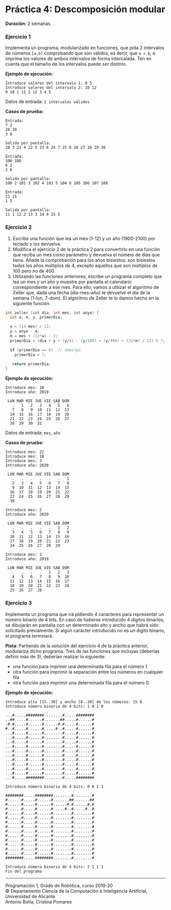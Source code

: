 # Práctica 4: Descomposición modular

**Duración**: 2 semanas

### Ejercicio 1 ###

Implementa un programa, modularizado en funciones, que pida 2 intervalos de números `[a,b]` comprobando que son válidos, es decir, que `a < b`, e imprima los valores de ambos intervalos de forma intercalada. Ten en cuenta que el tamaño de los intervalos puede ser distinto.

**Ejemplo de ejecución:**

~~~text
Introduce valores del intervalo 1: 0 5
Introduce valores del intervalo 2: 10 12
0 10 1 11 2 12 3 4 5
~~~

Datos de entrada: `2 intervalos válidos`

**Casos de prueba:**

~~~text
Entrada:
7 2
20 30
3 8

Salida por pantalla:
20 3 21 4 22 5 23 6 24 7 25 8 26 27 28 29 30
~~~

~~~text
Entrada:
100 108
6 2
2 6

Salida por pantalla:
100 2 101 3 102 4 103 5 104 6 105 106 107 108
~~~

~~~text
Entrada:
11 15
1 5

Salida por pantalla:
11 1 12 2 13 3 14 4 15 5
~~~

### Ejercicio 2 ###

1. Escribe una función que lea un mes (1-12) y un año (1900-2100) por teclado y los devuelva.
2. Modifica el ejercicio 2 de la práctica 2 para convertirlo en una función que reciba un mes como parámetro y devuelva el número de días que tiene. Añade la comprobación para los años bisiestos:  son bisiestos todos los años múltiplos de 4, excepto aquellos que son múltiplos de 100 pero no de 400.
3. Utilizando las funciones anteriores, escribe un programa completo que lea un mes y un año y muestre por pantalla el calendario correspondiente a ese mes. Para ello, vamos a utilizar el algoritmo de Zeller que, dada una fecha (dia-mes-año) te devuelve el día de la semana (1-lun, 7-dom). El algoritmo de Zeller te lo damos hecho en la siguiente función:

~~~c
int zeller (int dia, int mes, int anyo) {
  int a, m, y, primerDia;

  a = (14-mes) / 12;
  y = anyo - a;
  m = mes + (12*a) - 2;
  primerDia = (dia + y + (y/4) - (y/100) + (y/400) + (31*m) / 12) % 7;

  if (primerDia == 0)  // domingo
    primerDia = 7;

   return primerDia;
}
~~~


**Ejemplo de ejecución:**

~~~text
Introduce mes: 10
Introduce año: 2019

 LUN MAR MIE JUE VIE SAB DOM
   .   1   2   3   4   5   6
   7   8   9  10  11  12  13
  14  15  16  17  18  19  20
  21  22  23  24  25  26  27
  28  29  30  31
~~~

Datos de entrada: `mes`, `año`

**Casos de prueba:**

~~~text
Introduce mes: 22
Introduce mes: 18
Introduce mes: 3
Introduce año: 2020

 LUN MAR MIE JUE VIE SAB DOM
   .   .   .   .   .   .   1
   2   3   4   5   6   7   8
   9  10  11  12  13  14  15
  16  17  18  19  20  21  22
  23  24  25  26  27  28  29
  30
~~~

~~~text
Introduce mes: 2
Introduce año: 2020

 LUN MAR MIE JUE VIE SAB DOM
   .   .   .   .   .   1   2
   3   4   5   6   7   8   9
  10  11  12  13  14  15  16
  17  18  19  20  21  22  23
  24  25  26  27  28  29
~~~

~~~text
Introduce mes: 2
Introduce año: 2019

 LUN MAR MIE JUE VIE SAB DOM
   .   .   .   .   1   2   3
   4   5   6   7   8   9  10
  11  12  13  14  15  16  17
  18  19  20  21  22  23  24
  25  26  27  28
~~~

### Ejercicio 3 ###

Implementa un programa que irá pidiendo 4 caracteres para representar un número binario de 4 bits. En caso de haberse introducido 4 dígitos binarios, se dibujarán en pantalla con un determinado alto y ancho que habrá sido solicitado previamente. Si algún carácter introducido no es un dígito binario, el programa terminará.

**Pista**: Partiendo de la solución del ejercicio 4 de la práctica anterior, modulariza dicho programa.
Tres de las funciones que incluyas (deberías definir más de 3), deberían realizar lo siguiente:

- una función para imprimir una determinada fila para el número 1
- otra función para imprimir la separación entre los números en cualquier fila
- otra función para imprimir una determinada fila para el número 0.


**Ejemplo de ejecución:**

~~~text
Introduce alto [15..30] y ancho [8..20] de los números: 15 8
Introduce número binario de 4 bits: 1 0 1 0

...#.....########........#.....########
..##.....#......#.......##.....#......#
.#.#.....#......#......#.#.....#......#
#..#.....#......#.....#..#.....#......#
...#.....#......#........#.....#......#
...#.....#......#........#.....#......#
...#.....#......#........#.....#......#
...#.....#......#........#.....#......#
...#.....#......#........#.....#......#
...#.....#......#........#.....#......#
...#.....#......#........#.....#......#
...#.....#......#........#.....#......#
...#.....#......#........#.....#......#
...#.....#......#........#.....#......#
...#.....########........#.....########

Introduce número binario de 4 bits: 0 0 1 1

########.....########........#........#
#......#.....#......#.......##.......##
#......#.....#......#......#.#......#.#
#......#.....#......#.....#..#.....#..#
#......#.....#......#........#........#
#......#.....#......#........#........#
#......#.....#......#........#........#
#......#.....#......#........#........#
#......#.....#......#........#........#
#......#.....#......#........#........#
#......#.....#......#........#........#
#......#.....#......#........#........#
#......#.....#......#........#........#
#......#.....#......#........#........#
########.....########........#........#

Introduce número binario de 4 bits: 2 1 1 1
Fin del programa
~~~

----

Programación 1, Grado de Robótica, curso 2019-20  
© Departamento Ciencia de la Computación e Inteligencia Artificial, Universidad de Alicante  
Antonio Botía, Cristina Pomares
